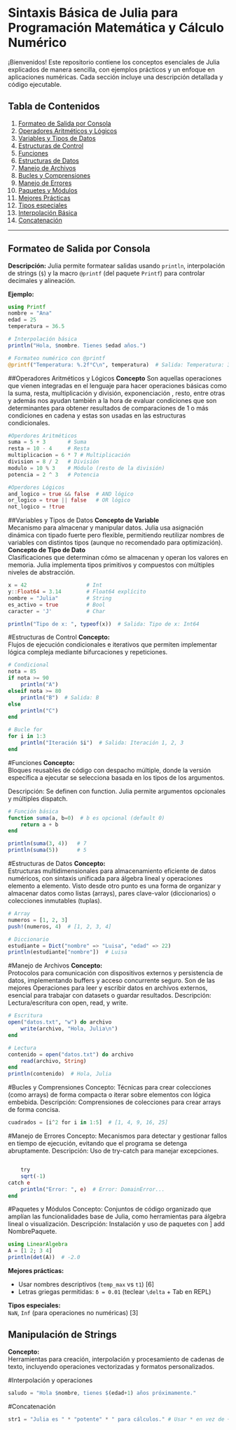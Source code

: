 # Sintaxis Básica de Julia para Programación Matemática y Cálculo Numérico

¡Bienvenidos! Este repositorio contiene los conceptos esenciales de Julia explicados de manera sencilla, con ejemplos prácticos y un enfoque en aplicaciones numéricas. Cada sección incluye una descripción detallada y código ejecutable.

## Tabla de Contenidos

1. [Formateo de Salida por Consola](#formateo-de-salida-por-consola)
2. [Operadores Aritméticos y Lógicos](#operadores-aritméticos-y-lógicos)
3. [Variables y Tipos de Datos](#variables-y-tipos-de-datos)
4. [Estructuras de Control](#estructuras-de-control)
5. [Funciones](#funciones)
6. [Estructuras de Datos](#estructuras-de-datos)
7. [Manejo de Archivos](#manejo-de-archivos)
8. [Bucles y Comprensiones](#bucles-y-comprensiones)
9. [Manejo de Errores](#manejo-de-errores)
10. [Paquetes y Módulos](#paquetes-y-módulos)
11. [Mejores Prácticas](#mejores-prácticas)
12. [Tipos especiales](tipos-especiales)
13. [Interpolación Básica](#interpolación-básica)
14. [Concatenación](#concatenación)

---

## Formateo de Salida por Consola

**Descripción:** Julia permite formatear salidas usando `println`, interpolación de strings (`$`) y la macro `@printf` (del paquete `Printf`) para controlar decimales y alineación.

**Ejemplo:**

```julia
using Printf
nombre = "Ana"
edad = 25
temperatura = 36.5

# Interpolación básica
println("Hola, $nombre. Tienes $edad años.")

# Formateo numérico con @printf
@printf("Temperatura: %.2f°C\n", temperatura)  # Salida: Temperatura: 36.50°C
```

##Operadores Aritméticos y Lógicos
**Concepto**
Son aquellas operaciones que vienen integradas en el lenguaje para hacer operaciones básicas como la suma, resta, multiplicación y división, exponenciación , resto, entre otras y además nos ayudan también a la hora de evaluar condiciones que son determinantes para obtener resultados de comparaciones de 1 o más condiciones en cadena y estas son usadas en las estructuras condicionales.

```julia
#Operdores Aritméticos
suma = 5 + 3       # Suma
resta = 10 - 4     # Resta
multiplicacion = 6 * 7 # Multiplicación
division = 8 / 2   # División
modulo = 10 % 3    # Módulo (resto de la división)
potencia = 2 ^ 3   # Potencia

#Operdores Lógicos
and_logico = true && false  # AND lógico
or_logico = true || false   # OR lógico
not_logico = !true
```

##Variables y Tipos de Datos
**Concepto de Variable**  
Mecanismo para almacenar y manipular datos. Julia usa asignación dinámica con tipado fuerte pero flexible, permitiendo reutilizar nombres de variables con distintos tipos (aunque no recomendado para optimización).
**Concepto de Tipo de Dato**  
Clasificaciones que determinan cómo se almacenan y operan los valores en memoria. Julia implementa tipos primitivos y compuestos con múltiples niveles de abstracción.

```julia
x = 42                   # Int
y::Float64 = 3.14        # Float64 explícito
nombre = "Julia"         # String
es_activo = true         # Bool
caracter = 'J'           # Char

println("Tipo de x: ", typeof(x))  # Salida: Tipo de x: Int64
```

#Estructuras de Control
**Concepto:**  
Flujos de ejecución condicionales e iterativos que permiten implementar lógica compleja mediante bifurcaciones y repeticiones.

```julia
# Condicional
nota = 85
if nota >= 90
    println("A")
elseif nota >= 80
    println("B")  # Salida: B
else
    println("C")
end

# Bucle for
for i in 1:3
    println("Iteración $i")  # Salida: Iteración 1, 2, 3
end

```

#Funciones
**Concepto:**  
Bloques reusables de código con despacho múltiple, donde la versión específica a ejecutar se selecciona basada en los tipos de los argumentos.

Descripción: Se definen con function. Julia permite argumentos opcionales y múltiples dispatch.

```julia
# Función básica
function suma(a, b=0)  # b es opcional (default 0)
    return a + b
end

println(suma(3, 4))   # 7
println(suma(5))      # 5

```

#Estructuras de Datos
**Concepto:**  
Estructuras multidimensionales para almacenamiento eficiente de datos numéricos, con sintaxis unificada para álgebra lineal y operaciones elemento a elemento.
Visto desde otro punto es una forma de organizar y almacenar datos como listas (arrays), pares clave-valor (diccionarios) o colecciones inmutables (tuplas).

```julia
# Array
numeros = [1, 2, 3]
push!(numeros, 4)  # [1, 2, 3, 4]

# Diccionario
estudiante = Dict("nombre" => "Luisa", "edad" => 22)
println(estudiante["nombre"])  # Luisa

```

#Manejo de Archivos
**Concepto:**  
Protocolos para comunicación con dispositivos externos y persistencia de datos, implementando buffers y acceso concurrente seguro.
Son de las mejores Operaciones para leer y escribir datos en archivos externos, esencial para trabajar con datasets o guardar resultados.
Descripción: Lectura/escritura con open, read, y write.

```julia
# Escritura
open("datos.txt", "w") do archivo
    write(archivo, "Hola, Julia\n")
end

# Lectura
contenido = open("datos.txt") do archivo
    read(archivo, String)
end
println(contenido)  # Hola, Julia

```

#Bucles y Comprensiones
Concepto: Técnicas para crear colecciones (como arrays) de forma compacta o iterar sobre elementos con lógica embebida.
Descripción: Comprensiones de colecciones para crear arrays de forma concisa.

```julia
cuadrados = [i^2 for i in 1:5]  # [1, 4, 9, 16, 25]
```

#Manejo de Errores
Concepto: Mecanismos para detectar y gestionar fallos en tiempo de ejecución, evitando que el programa se detenga abruptamente.
Descripción: Uso de try-catch para manejar excepciones.

```julia

    try
    sqrt(-1)
catch e
    println("Error: ", e)  # Error: DomainError...
end

```

#Paquetes y Módulos
Concepto: Conjuntos de código organizado que amplían las funcionalidades base de Julia, como herramientas para álgebra lineal o visualización.
Descripción: Instalación y uso de paquetes con ] add NombrePaquete.

```julia
using LinearAlgebra
A = [1 2; 3 4]
println(det(A))  # -2.0
```

**Mejores prácticas:**

- Usar nombres descriptivos (`temp_max` vs `t1`) [6]
- Letras griegas permitidas: `δ = 0.01` (teclear `\delta` + Tab en REPL)

**Tipos especiales:**  
`NaN`, `Inf` (para operaciones no numéricas) [3]

## Manipulación de Strings

**Concepto:**  
Herramientas para creación, interpolación y procesamiento de cadenas de texto, incluyendo operaciones vectorizadas y formatos personalizados.

#Interpolación y operaciones

```julia
saludo = "Hola $nombre, tienes $(edad+1) años próximamente."
```

#Concatenación

```julia
str1 = "Julia es " * "potente" * " para cálculos." # Usar * en vez de +
```
